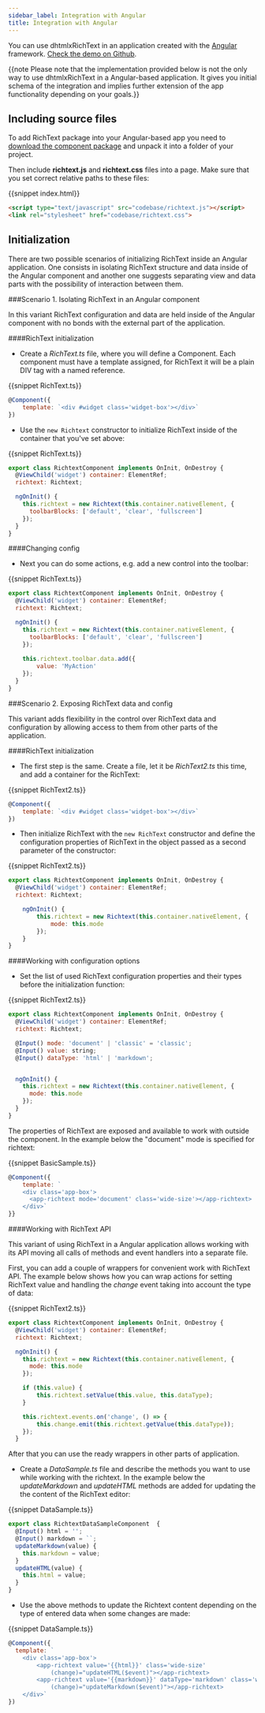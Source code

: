 ```yaml
---
sidebar_label: Integration with Angular
title: Integration with Angular
---
```


You can use dhtmlxRichText in an application created with the [Angular](https://vuejs.org/) framework. [Check the demo on Github](https://github.com/DHTMLX/angular-widgets).

{{note Please note that the implementation provided below is not the only way to use dhtmlxRichText in a Angular-based application. It gives you initial schema of the integration and implies further 
extension of the app functionality depending on your goals.}}

Including source files
-----------------

To add RichText package into your Angular-based app you need to [download the component package](https://dhtmlx.com/docs/products/dhtmlxRichText/download.shtml) and unpack it into a folder of your project.

Then include **richtext.js** and **richtext.css** files into a page. 
Make sure that you set correct relative paths to these files:

{{snippet	index.html}}
~~~html
<script type="text/javascript" src="codebase/richtext.js"></script>  
<link rel="stylesheet" href="codebase/richtext.css">
~~~


Initialization
-----------------

There are two possible scenarios of initializing RichText inside an Angular application. One consists in isolating RichText structure and data inside of the Angular component and another one suggests 
separating view and data parts with the possibility of interaction between them.

###Scenario 1. Isolating RichText in an Angular component

In this variant RichText configuration and data are held inside of the Angular component with no bonds with the external part of the application. 

####RichText initialization

- Create a *RichText.ts* file, where you will define a Component. Each component must have a template assigned, for RichText it will be a plain DIV tag with a named reference.

{{snippet RichText.ts}}
~~~js
@Component({
 	template: `<div #widget class='widget-box'></div>`
})
~~~

- Use the `new Richtext` constructor to initialize RichText inside of the container that you've set above: 

{{snippet RichText.ts}}
~~~js
export class RichtextComponent implements OnInit, OnDestroy {
  @ViewChild('widget') container: ElementRef;
  richtext: Richtext;

  ngOnInit() {
    this.richtext = new Richtext(this.container.nativeElement, {
      toolbarBlocks: ['default', 'clear', 'fullscreen']
    });
  }
}
~~~

####Changing config

- Next you can do some actions, e.g. add a new control into the toolbar:

{{snippet RichText.ts}}
~~~js
export class RichtextComponent implements OnInit, OnDestroy {
  @ViewChild('widget') container: ElementRef;
  richtext: Richtext;

  ngOnInit() {
    this.richtext = new Richtext(this.container.nativeElement, {
      toolbarBlocks: ['default', 'clear', 'fullscreen']
    });
    
    this.richtext.toolbar.data.add({
        value: 'MyAction'
    });
  }
}
~~~


###Scenario 2. Exposing RichText data and config 

This variant adds flexibility in the control over RichText data and configuration by allowing access to them from other parts of the application.

####RichText initialization

- The first step is the same. Create a file, let it be *RichText2.ts* this time, and add a container for the RichText:

{{snippet RichText2.ts}}
~~~js
@Component({
 	template: `<div #widget class='widget-box'></div>`
})
~~~

- Then initialize RichText with the `new RichText` constructor and define the configuration properties of RichText in the object passed as a second parameter of the constructor:

{{snippet RichText2.ts}}
~~~js
export class RichtextComponent implements OnInit, OnDestroy {
  @ViewChild('widget') container: ElementRef;
  richtext: Richtext;

  	ngOnInit() {
      	this.richtext = new Richtext(this.container.nativeElement, {
      		mode: this.mode
    	});
    }   
}
~~~

####Working with configuration options

- Set the list of used RichText configuration properties and their types before the initialization function:

{{snippet RichText2.ts}}
~~~js
export class RichtextComponent implements OnInit, OnDestroy {
  @ViewChild('widget') container: ElementRef;
  richtext: Richtext;

  @Input() mode: 'document' | 'classic' = 'classic';
  @Input() value: string;
  @Input() dataType: 'html' | 'markdown';


  ngOnInit() {
    this.richtext = new Richtext(this.container.nativeElement, {
      mode: this.mode
    });
  }
}
~~~

The properties of RichText are exposed and available to work with outside the component. In the example below the "document" mode is specified for richtext:

{{snippet BasicSample.ts}}
~~~js
@Component({
	template: `
    <div class='app-box'>
	  <app-richtext mode='document' class='wide-size'></app-richtext>
    </div>`
}}
~~~

####Working with RichText API

This variant of using RichText in a Angular application allows working with its API moving all calls of methods and event handlers into a separate file. 

First, you can add a couple of wrappers for convenient work with RichText API. The example below shows how you can wrap actions for
setting RichText value and handling the *change* event taking into account the type of data: 

{{snippet RichText2.ts}}
~~~js
export class RichtextComponent implements OnInit, OnDestroy {
  @ViewChild('widget') container: ElementRef;
  richtext: Richtext;

  ngOnInit() {
    this.richtext = new Richtext(this.container.nativeElement, {
      mode: this.mode
    });

    if (this.value) {
        this.richtext.setValue(this.value, this.dataType);
    }

    this.richtext.events.on('change', () => {
        this.change.emit(this.richtext.getValue(this.dataType));
    });
  }
~~~

After that you can use the ready wrappers in other parts of application. 

- Create a *DataSample.ts* file and describe the methods you want to use while working with the richtext. In the example below the *updateMarkdown* and *updateHTML* methods are added for updating the 
the content of the RichText editor:

{{snippet DataSample.ts}}
~~~js
export class RichtextDataSampleComponent  {
  @Input() html = '';
  @Input() markdown = ``;
  updateMarkdown(value) {
    this.markdown = value;
  }
  updateHTML(value) {
    this.html = value;
  }
}
~~~

- Use the above methods to update the Richtext content depending on the type of entered data when some changes are made:

{{snippet DataSample.ts}}
~~~js
@Component({
  template: `
	<div class='app-box'>
  		<app-richtext value='{{html}}' class='wide-size' 
        	(change)="updateHTML($event)"></app-richtext>
 		<app-richtext value='{{markdown}}' dataType='markdown' class='wide-size' 
        	(change)="updateMarkdown($event)"></app-richtext>
	</div>`
})
~~~

